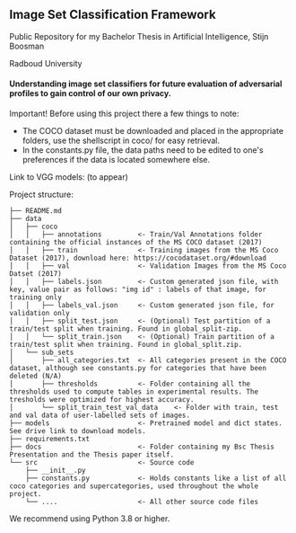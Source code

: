 ## Image Set Classification Framework
Public Repository for my Bachelor Thesis in Artificial Intelligence, 
Stijn Boosman

Radboud University

#### Understanding image set classifiers for future evaluation of adversarial profiles to gain control of our own privacy.

Important! Before using this project there a few things to note:

- The COCO dataset must be downloaded and placed in the appropriate folders, use the shellscript in coco/ for easy retrieval.
- In the constants.py file, the data paths need to be edited to one's preferences if the data is located somewhere else. 

Link to VGG models: (to appear)

Project structure:
```
├── README.md          
├── data
│   ├── coco
│   │   ├── annotations         <- Train/Val Annotations folder containing the official instances of the MS COCO dataset (2017)
│   │   ├── train               <- Training images from the MS Coco Dataset (2017), download here: https://cocodataset.org/#download
│   │   ├── val                 <- Validation Images from the MS Coco Datset (2017)
│   │   ├── labels.json         <- Custom generated json file, with key, value pair as follows: "img id" : labels of that image, for training only
│   │   ├── labels_val.json     <- Custom generated json file, for validation only
│   │   ├── split_test.json     <- (Optional) Test partition of a train/test split when training. Found in global_split-zip.
│   │   └── split_train.json    <- (Optional) Train partition of a train/test split when training. Found in global_split.zip.
│   └── sub_sets            
│       ├── all_categories.txt  <- All categories present in the COCO dataset, although see constants.py for categories that have been deleted (N/A)
│       ├── thresholds          <- Folder containing all the thresholds used to compute tables in experimental results. The tresholds were optimized for highest accuracy.
│       └── split_train_test_val_data    <- Folder with train, test and val data of user-labelled sets of images.  
├── models                      <- Pretrained model and dict states. See drive link to download models. 
├── requirements.txt   
├── docs                        <- Folder containing my Bsc Thesis Presentation and the Thesis paper itself.                   
└── src                         <- Source code                
    ├── __init__.py 
    ├── constants.py            <- Holds constants like a list of all coco categories and supercategories, used throughout the whole project.
    └── ....                    <- All other source code files

```

We recommend using Python 3.8 or higher. 
